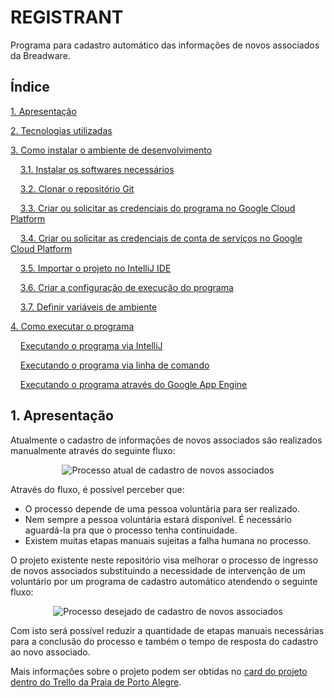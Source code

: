 # REGISTRANT

Programa para cadastro automático das informações de novos associados da Breadware.

## Índice

[1. Apresentação][1]

[2. Tecnologias utilizadas][2]

[3. Como instalar o ambiente de desenvolvimento][3]

&nbsp;&nbsp;&nbsp;&nbsp;[3.1. Instalar os softwares necessários][3.1]

&nbsp;&nbsp;&nbsp;&nbsp;[3.2. Clonar o repositório Git][3.2]

&nbsp;&nbsp;&nbsp;&nbsp;[3.3. Criar ou solicitar as credenciais do programa no Google Cloud Platform][3.3]

&nbsp;&nbsp;&nbsp;&nbsp;[3.4. Criar ou solicitar as credenciais de conta de serviços no Google Cloud Platform][3.4]

&nbsp;&nbsp;&nbsp;&nbsp;[3.5. Importar o projeto no IntelliJ IDE][3.5]

&nbsp;&nbsp;&nbsp;&nbsp;[3.6. Criar a configuração de execução do programa][3.6]

&nbsp;&nbsp;&nbsp;&nbsp;[3.7. Definir variáveis de ambiente][3.7]

[4. Como executar o programa][4]

&nbsp;&nbsp;&nbsp;&nbsp;[Executando o programa via IntelliJ][4.1]

&nbsp;&nbsp;&nbsp;&nbsp;[Executando o programa via linha de comando][4.2]

&nbsp;&nbsp;&nbsp;&nbsp;[Executando o programa através do Google App Engine][4.3]

## 1. Apresentação

Atualmente o cadastro de informações de novos associados são realizados manualmente através do seguinte fluxo:

<p align="center">
<img alt="Processo atual de cadastro de novos associados" src="https://user-images.githubusercontent.com/13152452/77569171-87324080-6ea8-11ea-9acb-55c71467b177.png">
</p>

Através do fluxo, é possível perceber que:
- O processo depende de uma pessoa voluntária para ser realizado.
- Nem sempre a pessoa voluntária estará disponível. É necessário aguardá-la pra que o processo tenha continuidade.
- Existem muitas etapas manuais sujeitas a falha humana no processo.

O projeto existente neste repositório visa melhorar o processo de ingresso de novos associados substituindo a necessidade de intervenção de um voluntário por um programa de cadastro automático atendendo o seguinte fluxo:

<p align="center">
<img alt="Processo desejado de cadastro de novos associados" src="https://user-images.githubusercontent.com/13152452/77569209-9a451080-6ea8-11ea-9a57-9e7cb5fe5334.png">
</p>

Com isto será possível reduzir a quantidade de etapas manuais necessárias para a conclusão do processo e também o tempo de resposta do cadastro ao novo associado.

Mais informações sobre o projeto podem ser obtidas no [card do projeto dentro do Trello da Praia de Porto Alegre](http://google.com).

[1]: #1-apresentação
[2]: ./docs/tecnologias-e-instalacao.md#2-tecnologias-utilizadas
[2.1]: ./docs/tecnologias-e-instalacao.md#21-tecnologias-necessrias-no-ambiente-de-execução
[2.2]: ./docs/tecnologias-e-instalacao.md#22-tecnologias-utilizadas-como-solução-no-programa
[3]: ./docs/tecnologias-e-instalacao.md#3-como-instalar-o-ambiente-de-desenvolvimento
[3.1]: ./docs/tecnologias-e-instalacao.md#31-instalar-os-softwares-necessários
[3.2]: ./docs/tecnologias-e-instalacao.md#32-clonar-o-repositório-git
[3.3]: ./docs/tecnologias-e-instalacao.md#33-criar-ou-solicitar-as-credenciais-do-programa-no-google-cloud-platform
[3.4]: ./docs/tecnologias-e-instalacao.md#34-criar-ou-solicitar-as-credenciais-de-conta-de-serviços-no-google-cloud-platform
[3.5]: ./docs/tecnologias-e-instalacao.md#35-importar-o-projeto-no-intellij-ide
[3.6]: ./docs/tecnologias-e-instalacao.md#36-criar-a-configuração-de-execução-do-programa
[3.7]: ./docs/tecnologias-e-instalacao.md#37-definir-variáveis-de-ambiente
[4]: ./docs/como-executar-o-programa.md#4-como-executar-o-programa
[4.1]: ./docs/como-executar-o-programa.md#41-executando-o-programa-via-intellij
[4.2]: ./docs/como-executar-o-programa.md#42-executando-o-programa-via-linha-de-comando
[4.3]: ./como-executar-o-programa.md#43-executando-o-programa-através-do-google-app-engine